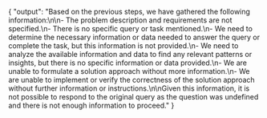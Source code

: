 {
    "output": "Based on the previous steps, we have gathered the following information:\n\n- The problem description and requirements are not specified.\n- There is no specific query or task mentioned.\n- We need to determine the necessary information or data needed to answer the query or complete the task, but this information is not provided.\n- We need to analyze the available information and data to find any relevant patterns or insights, but there is no specific information or data provided.\n- We are unable to formulate a solution approach without more information.\n- We are unable to implement or verify the correctness of the solution approach without further information or instructions.\n\nGiven this information, it is not possible to respond to the original query as the question was undefined and there is not enough information to proceed."
}